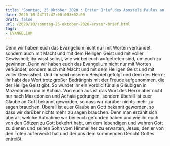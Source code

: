 ```yaml
---
title: 'Sonntag, 25 Oktober 2020 : Erster Brief des Apostels Paulus an die Thessalonicher 1,5c-10.'
date: 2020-10-24T17:47:00.003+02:00
draft: false
url: /2020/10/sonntag-25-oktober-2020-erster-brief.html
tags: 
- EVANGELIUM
---
```


Denn wir haben euch das Evangelium nicht nur mit Worten verkündet, sondern auch mit Macht und mit dem Heiligen Geist und mit voller Gewissheit; ihr wisst selbst, wie wir bei euch aufgetreten sind, um euch zu gewinnen. Denn wir haben euch das Evangelium nicht nur mit Worten verkündet, sondern auch mit Macht und mit dem Heiligen Geist und mit voller Gewissheit. Und ihr seid unserem Beispiel gefolgt und dem des Herrn; ihr habt das Wort trotz großer Bedrängnis mit der Freude aufgenommen, die der Heilige Geist gibt. So wurdet ihr ein Vorbild für alle Gläubigen in Mazedonien und in Achaia. Von euch aus ist das Wort des Herrn aber nicht nur nach Mazedonien und Achaia gedrungen, sondern überall ist euer Glaube an Gott bekannt geworden, so dass wir darüber nichts mehr zu sagen brauchen. Überall ist euer Glaube an Gott bekannt geworden, so dass wir darüber nichts mehr zu sagen brauchen. Denn man erzählt sich überall, welche Aufnahme wir bei euch gefunden haben und wie ihr euch von den Götzen zu Gott bekehrt habt, um dem lebendigen und wahren Gott zu dienen und seinen Sohn vom Himmel her zu erwarten, Jesus, den er von den Toten auferweckt hat und der uns dem kommenden Gericht Gottes entreißt.